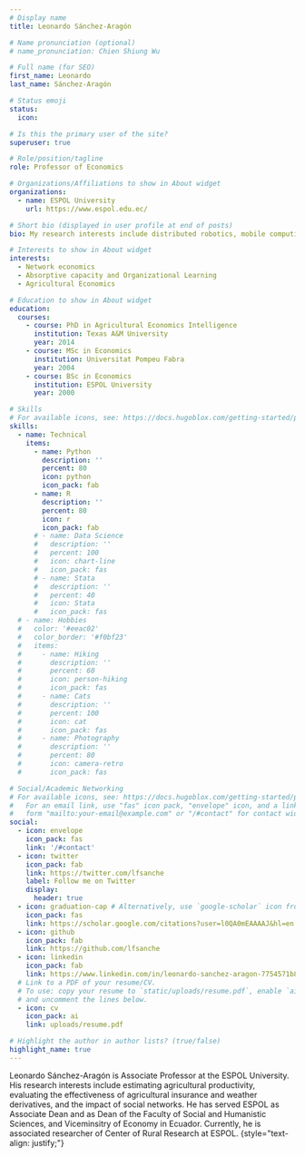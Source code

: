 ```yaml
---
# Display name
title: Leonardo Sánchez-Aragón

# Name pronunciation (optional)
# name_pronunciation: Chien Shiung Wu

# Full name (for SEO)
first_name: Leonardo
last_name: Sánchez-Aragón

# Status emoji
status:
  icon: 

# Is this the primary user of the site?
superuser: true

# Role/position/tagline
role: Professor of Economics

# Organizations/Affiliations to show in About widget
organizations:
  - name: ESPOL University
    url: https://www.espol.edu.ec/

# Short bio (displayed in user profile at end of posts)
bio: My research interests include distributed robotics, mobile computing and programmable matter.

# Interests to show in About widget
interests:
  - Network economics
  - Absorptive capacity and Organizational Learning
  - Agricultural Economics

# Education to show in About widget
education:
  courses:
    - course: PhD in Agricultural Economics Intelligence
      institution: Texas A&M University
      year: 2014
    - course: MSc in Economics
      institution: Universitat Pompeu Fabra
      year: 2004
    - course: BSc in Economics
      institution: ESPOL University
      year: 2000

# Skills
# For available icons, see: https://docs.hugoblox.com/getting-started/page-builder/#icons
skills:
  - name: Technical
    items:
      - name: Python
        description: ''
        percent: 80
        icon: python
        icon_pack: fab
      - name: R
        description: ''
        percent: 80
        icon: r
        icon_pack: fab
      # - name: Data Science
      #   description: ''
      #   percent: 100
      #   icon: chart-line
      #   icon_pack: fas
      # - name: Stata
      #   description: ''
      #   percent: 40
      #   icon: Stata
      #   icon_pack: fas
  # - name: Hobbies
  #   color: '#eeac02'
  #   color_border: '#f0bf23'
  #   items:
  #     - name: Hiking
  #       description: ''
  #       percent: 60
  #       icon: person-hiking
  #       icon_pack: fas
  #     - name: Cats
  #       description: ''
  #       percent: 100
  #       icon: cat
  #       icon_pack: fas
  #     - name: Photography
  #       description: ''
  #       percent: 80
  #       icon: camera-retro
  #       icon_pack: fas

# Social/Academic Networking
# For available icons, see: https://docs.hugoblox.com/getting-started/page-builder/#icons
#   For an email link, use "fas" icon pack, "envelope" icon, and a link in the
#   form "mailto:your-email@example.com" or "/#contact" for contact widget.
social:
  - icon: envelope
    icon_pack: fas
    link: '/#contact'
  - icon: twitter
    icon_pack: fab
    link: https://twitter.com/lfsanche
    label: Follow me on Twitter
    display:
      header: true
  - icon: graduation-cap # Alternatively, use `google-scholar` icon from `ai` icon pack
    icon_pack: fas
    link: https://scholar.google.com/citations?user=l0QA0mEAAAAJ&hl=en
  - icon: github
    icon_pack: fab
    link: https://github.com/lfsanche 
  - icon: linkedin
    icon_pack: fab
    link: https://www.linkedin.com/in/leonardo-sanchez-aragon-7754571b8/
  # Link to a PDF of your resume/CV.
  # To use: copy your resume to `static/uploads/resume.pdf`, enable `ai` icons in `params.yaml`,
  # and uncomment the lines below.
  - icon: cv
    icon_pack: ai
    link: uploads/resume.pdf

# Highlight the author in author lists? (true/false)
highlight_name: true
---
```


Leonardo Sánchez-Aragón is Associate Professor at the ESPOL University. His research interests include estimating agricultural productivity, evaluating the effectiveness of agricultural insurance and weather derivatives, and the impact of social networks. He has served ESPOL as Associate Dean and as Dean of the Faculty of Social and Humanistic Sciences, and Viceminsitry of Economy in Ecuador. Currently, he is associated researcher of Center of Rural Research at ESPOL.
{style="text-align: justify;"}

